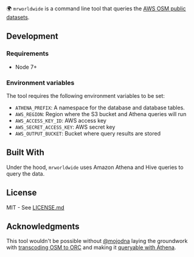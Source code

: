 🌍 `mrworldwide` is a command line tool that queries the [AWS OSM public datasets](https://aws.amazon.com/public-datasets/osm/).

## Development

### Requirements
- Node 7+

### Environment variables

The tool requires the following environment variables to be set:

- `ATHENA_PREFIX`: A namespace for the database and database tables.
- `AWS_REGION`: Region where the S3 bucket and Athena queries will run
- `AWS_ACCESS_KEY_ID`: AWS access key
- `AWS_SECRET_ACCESS_KEY`: AWS secret key
- `AWS_OUTPUT_BUCKET`: Bucket where query results are stored

## Built With
Under the hood, `mrworldwide` uses Amazon Athena and Hive queries to query the data.

## License
MIT - See [LICENSE.md](LICENSE.md)

## Acknowledgments

This tool wouldn't be possible without [@mojodna](http://github.com/mojodna) laying the groundwork with [transcoding OSM to ORC](https://github.com/mojodna/osm-pds-pipelines) and making it [queryable with Athena](https://aws.amazon.com/blogs/big-data/querying-openstreetmap-with-amazon-athena/).
